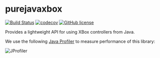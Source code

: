 # purejavaxbox
[![Build Status](https://travis-ci.org/ImmersedOSS/purejavaxbox.svg?branch=master)](https://travis-ci.org/ImmersedOSS/purejavaxbox)
[![codecov](https://codecov.io/gh/ImmersedOSS/purejavaxbox/branch/master/graph/badge.svg)](https://codecov.io/gh/ImmersedOSS/purejavaxbox)
[![GitHub license](https://img.shields.io/github/license/ImmersedOSS/purejavaxbox.svg)](https://github.com/ImmersedOSS/purejavaxbox/blob/master/LICENSE)

Provides a lightweight API for using XBox controllers from Java.

We use the following [Java Profiler](https://www.example.com) to measure performance of this library: 

![JProfiler](https://www.ej-technologies.com/images/product_banners/jprofiler_large.png)
